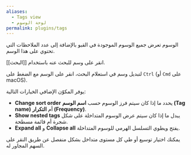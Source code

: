 ```yaml
---
aliases:
  - Tags view
  - لوحة الوسوم
permalink: plugins/tags
---
```


الوسوم تعرض جميع الوسوم الموجودة في القبو بالإضافة إلى عدد الملاحظات التي تحتوي على هذا الوسم.

انقر على وسم للبحث عنه باستخدام [[البحث]].

لتبديل وسم في استعلام البحث، انقر على الوسم مع الضغط على `Ctrl` (أو `Cmd` على macOS).

يوفر المكوّن الإضافي الخيارات التالية:

- **Change sort order** يحدد ما إذا كان سيتم فرز الوسوم حسب **اسم الوسم (Tag name)** أم **التكرار (Frequency)**.
- **Show nested tags** يبدل ما إذا كان سيتم عرض الوسوم المتداخلة على شكل شجرة أم قائمة مسطحة.
- **Expand all** و **Collapse all** يفتح ويطوي التسلسل الهرمي للوسوم المتداخلة.

يمكنك اختيار توسيع أو طي كل مستوى متداخل بشكل منفصل عن طريق النقر على السهم المجاور له.
